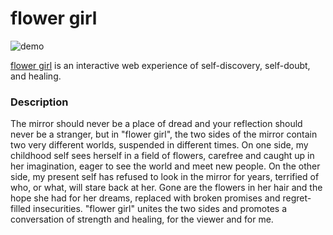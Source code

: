 # flower girl
![demo](https://github.com/anniezhengg/iml300/blob/master/project-1/media/flower-girl-demo-v3.gif)

[flower girl](http://anniezhengg.github.io/iml300/project-1/index.html) is an interactive web experience of self-discovery, self-doubt, and healing.


### Description

The mirror should never be a place of dread and your reflection should never be a stranger, but in "flower girl", the two sides of the mirror contain two very different worlds, suspended in different times. On one side, my childhood self sees herself in a field of flowers, carefree and caught up in her imagination, eager to see the world and meet new people. On the other side, my present self has refused to look in the mirror for years, terrified of who, or what, will stare back at her. Gone are the flowers in her hair and the hope she had for her dreams, replaced with broken promises and regret-filled insecurities. "flower girl" unites the two sides and promotes a conversation of strength and healing, for the viewer and for me.